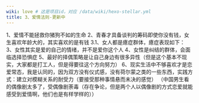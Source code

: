 ```yaml
---
wiki: love # 这是项目id，对应 /data/wiki/hexo-stellar.yml
title: 3、爱情法则-更新中
---
```


1、爱情不能拯救你猪狗不如的生命
2、青春才具备谈判的筹码即使你没有钱，女生喜欢年龄大的，其实喜欢的是有钱
3.1、女人都是癔症群体，癔症表现如下：
3、女性其实是爱的自己的情绪，并不是爱你这个人
4、女性是纠结的群体，会面临选择恐惧症
5、最好的择偶策略是让自己身边有很多异性（但是这个基本不现实，大家都是打工人，但是得要往这个方向努力）
6、现实生活中不够喜欢才是恋爱常态，我是认同的，因为双方没有仪式感，没有荷尔蒙之类的一些东西，实践方式：建立对模糊关系的耐受力（要接受那种事情悬而未决的感觉）
（中国男生看的偶像剧太多了，受偶像剧荼毒（存在争论，但是两个人以偶像剧的方式恋爱就能感受到爱情啊，他们也是有样学样的））












